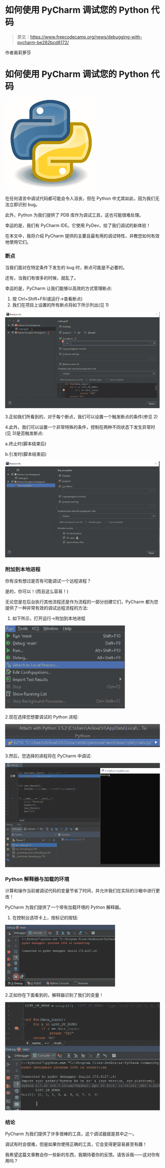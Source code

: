 # 如何使用 PyCharm 调试您的 Python 代码

> 原文：<https://www.freecodecamp.org/news/debugging-with-pycharm-be282bcd6172/>

作者奥莉萝莎

# 如何使用 PyCharm 调试您的 Python 代码

![wzDaOciqhRHZaWLiqM0xXkfJQIOreKdgQsGf](img/15005fd2a9f44c85637f52a516eebf29.png)

在任何语言中调试代码都可能会令人沮丧，但在 Python 中尤其如此，因为我们无法立即识别 bug。

此外，Python 为我们提供了 PDB 库作为调试工具，这也可能很难处理。

幸运的是，我们有 PyCharm IDE。它使用 PyDev，给了我们调试的新体验！

在本文中，我将介绍 PyCharm 提供的主要且最有用的调试特性，并教您如何有效地使用它们。

### **断点**

当我们面对在特定条件下发生的 bug 时，断点可能是不必要的。

还有，当我们有很多的时候，就乱了。

幸运的是，PyCharm 让我们能够以高效的方式管理断点:

1.  按 Ctrl+Shift+F8(或运行->查看断点)
2.  我们在项目上设置的所有断点将如下所示列出(见 1)

![IHZir8fKIXc1VaiKH5CGgCkTd5vL-oD0mBhX](img/c175f668131de87ca6964e0213cf5e58.png)

3.正如我们所看到的，对于每个断点，我们可以设置一个触发断点的条件(参见 2)

4.此外，我们可以设置一个非常特殊的条件，控制在两种不同状态下发生异常时(见 3)是否触发断点:

a.终止时(脚本结束后)

b.引发时(脚本结束前)

![SJGgsckNaq4mVIilo6VIxgdDQqWssYOVUwGa](img/d9d90e4b2a24e8eaa5789a1da6709a09.png)

### **附加到本地进程**

你有没有想过是否有可能调试一个远程进程？

是的，你可以！(而且这么容易！)

无论您是在后台执行其他流程还是作为流程的一部分创建它们，PyCharm 都为您提供了一种非常有效的调试远程流程的方法:

1.  如下所示，打开运行->附加到本地进程

![oI2Ghz8BzkjVL0eVIio1sQ6U0AUVXzQ1Nw-k](img/2662d284f89883ae735046f921554ced.png)

2.现在选择您想要调试的 Python 进程:

![jiRdyqnMR6OkAL2eHmmNugs3Q3bxrPHY5ptz](img/d9d88cd0305978527406971bc6f641d8.png)

3.然后，您选择的进程将在 PyCharm 中调试:

![lvUB8VZzwEh8qGMO1IaJYJsfxM6vYhU4utBP](img/8c304315ec9553a3f08e06dbe7277fc8.png)

### **Python 解释器与加载的环境**

计算和操作当前被调试代码的变量节省了时间，并允许我们在实际的沙箱中进行更改！

PyCharm 为我们提供了一个带有加载环境的 Python 解释器。

1.  在控制台选项卡上，按标记的按钮:

![mNjPxZPfvIRxBgiGUy4KJE0DqSiFsP28vkhb](img/9b526f40eb03151c42e733cebd6b4471.png)

2.正如你在下面看到的，解释器识别了我们的变量！

![gmMkT9W-rclIcNk0gT7zuPJu40ubqLQOkHez](img/05dad498eb3957eff83c256d667d5395.png)

### **结论**

PyCharm 为我们提供了许多很棒的工具，这个调试器就是其中之一。

调试有时会很难，但是如果你使用正确的工具，它会变得更容易甚至有趣！

我希望这篇文章教会你一些新的东西，我期待着你的反馈。请告诉我——这对你有用吗？